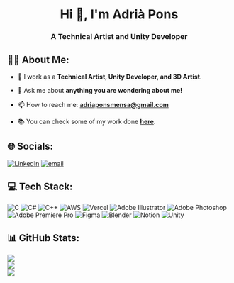 <h1 align="center">Hi 👋, I'm Adrià Pons</h1>
<h3 align="center">A Technical Artist and Unity Developer</h3>

## 🙋‍♂️ About Me:
- 🌱 I work as a  **Technical Artist, Unity Developer, and 3D Artist**.

- 💬 Ask me about **anything you are wondering about me!**

- 📫 How to reach me: **adriaponsmensa@gmail.com**

- 📚 You can check some of my work done [**here**](https://adria_pm.artstation.com/).


## 🌐 Socials:
[![LinkedIn](https://img.shields.io/badge/LinkedIn-%230077B5.svg?logo=linkedin&logoColor=white)](https://linkedin.com/in/adria-pons-mensa) [![email](https://img.shields.io/badge/Email-D14836?logo=gmail&logoColor=white)](mailto:adriaponsmensa@gmail.com) 

## 💻 Tech Stack:
![C](https://img.shields.io/badge/c-%2300599C.svg?style=for-the-badge&logo=c&logoColor=white) ![C#](https://img.shields.io/badge/c%23-%23239120.svg?style=for-the-badge&logo=csharp&logoColor=white) ![C++](https://img.shields.io/badge/c++-%2300599C.svg?style=for-the-badge&logo=c%2B%2B&logoColor=white) ![AWS](https://img.shields.io/badge/AWS-%23FF9900.svg?style=for-the-badge&logo=amazon-aws&logoColor=white) ![Vercel](https://img.shields.io/badge/vercel-%23000000.svg?style=for-the-badge&logo=vercel&logoColor=white) ![Adobe Illustrator](https://img.shields.io/badge/adobe%20illustrator-%23FF9A00.svg?style=for-the-badge&logo=adobe%20illustrator&logoColor=white) ![Adobe Photoshop](https://img.shields.io/badge/adobe%20photoshop-%2331A8FF.svg?style=for-the-badge&logo=adobe%20photoshop&logoColor=white) ![Adobe Premiere Pro](https://img.shields.io/badge/Adobe%20Premiere%20Pro-9999FF.svg?style=for-the-badge&logo=Adobe%20Premiere%20Pro&logoColor=white) ![Figma](https://img.shields.io/badge/figma-%23F24E1E.svg?style=for-the-badge&logo=figma&logoColor=white) ![Blender](https://img.shields.io/badge/blender-%23F5792A.svg?style=for-the-badge&logo=blender&logoColor=white) ![Notion](https://img.shields.io/badge/Notion-%23000000.svg?style=for-the-badge&logo=notion&logoColor=white) ![Unity](https://img.shields.io/badge/unity-%23000000.svg?style=for-the-badge&logo=unity&logoColor=white)
## 📊 GitHub Stats:
![](https://github-readme-stats.vercel.app/api?username=AdriaPm&theme=nord&hide_border=false&include_all_commits=true&count_private=true)<br/>
![](https://nirzak-streak-stats.vercel.app/?user=AdriaPm&theme=nord&hide_border=false)<br/>
![](https://github-readme-stats.vercel.app/api/top-langs/?username=AdriaPm&theme=nord&hide_border=false&include_all_commits=true&count_private=true&layout=compact)
